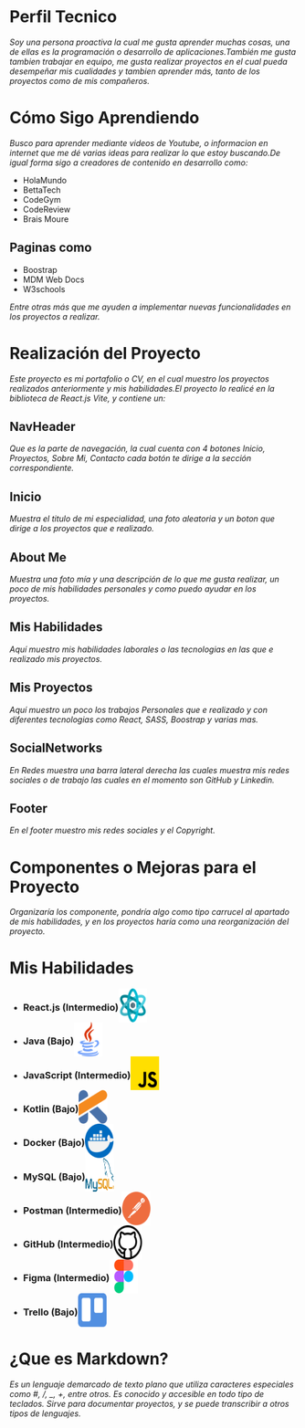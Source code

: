 # Perfil Tecnico

_Soy una persona proactiva la cual me gusta aprender muchas cosas, una de ellas es la programación o desarrollo de aplicaciones.También me gusta tambien trabajar en equipo, me gusta realizar proyectos en el cual pueda desempeñar mis cualidades y tambien aprender más, tanto de los proyectos como de mis compañeros._

# Cómo Sigo Aprendiendo

_Busco para aprender mediante videos de Youtube, o informacion en internet que me dé varias ideas para realizar lo que estoy buscando.De igual forma sigo a creadores de contenido en desarrollo como:_

- HolaMundo
- BettaTech
- CodeGym
- CodeReview
- Brais Moure

## Paginas como

- Boostrap
- MDM Web Docs
- W3schools

_Entre otras más que me ayuden a implementar nuevas funcionalidades en los proyectos a realizar._

# Realización del Proyecto

_Este proyecto es mi portafolio o CV, en el cual muestro los proyectos realizados anteriormente y mis habilidades.El proyecto lo realicé en la biblioteca de React.js Vite, y contiene un:_

## NavHeader

_Que es la parte de navegación, la cual cuenta con 4 botones Inicio, Proyectos, Sobre Mi, Contacto cada botón te dirige a la sección correspondiente._

## Inicio

_Muestra el titulo de mi especialidad, una foto aleatoria y un boton que dirige a los proyectos que e realizado._

## About Me

_Muestra una foto mía y una descripción de lo que me gusta realizar, un poco de mis habilidades personales y como puedo ayudar en los proyectos._

## Mis Habilidades

_Aquí muestro mis habilidades laborales o las tecnologias en las que e realizado mis proyectos._

## Mis Proyectos

_Aquí muestro un poco los trabajos Personales que e realizado y con diferentes tecnologias como React, SASS, Boostrap y varias mas._

## SocialNetworks

_En Redes muestra una barra lateral derecha las cuales muestra mis redes sociales o de trabajo las cuales en el momento son GitHub y Linkedin._

## Footer

_En el footer muestro mis redes sociales y el Copyright._

# Componentes o Mejoras para el Proyecto

_Organizaría los componente, pondría algo como tipo carrucel al apartado de mis habilidades, y en los proyectos haría como una reorganización del proyecto._

# Mis Habilidades

- <div class="Skill">
    <h3>React.js (Intermedio)</h3>
    <img src="src/assets/React.png" alt="React.js" width="50">   
  </div>

- <div class="Skill">
    <h3>Java (Bajo)</h3>
    <img src="src/assets/Java.png" alt="Java" width="50">    
  </div>

- <div class="Skill">
    <h3>JavaScript (Intermedio)</h3>
    <img src="src/assets/Javascript.png" alt="JavaScript" width="50">    
  </div>

- <div class="Skill">
    <h3>Kotlin (Bajo)</h3>
    <img src="src/assets/Kotlin.png" alt="Kotlin" width="50">    
  </div>

- <div class="Skill">
    <h3>Docker (Bajo)</h3>
    <img src="src/assets/Docker.png" alt="Docker" width="50">    
  </div>

- <div class="Skill">
    <h3>MySQL (Bajo)</h3>
    <img src="src/assets/MySQL.png" alt="MySQL" width="50">    
  </div>

- <div class="Skill">
    <h3>Postman (Intermedio)</h3>
    <img src="src/assets/Postman.png" alt="Postman" width="50">
  </div>

- <div class="Skill">
    <h3>GitHub (Intermedio)</h3>
    <img src="src/assets/GitHub.png" alt="GitHub" width="50">
    
  </div>

- <div class="Skill">
    <h3>Figma (Intermedio)</h3>
    <img src="src/assets/Figma.png" alt="Figma" width="50">      
  </div>

- <div class="Skill">
    <h3>Trello (Bajo)</h3>
    <img src="src/assets/Trello.png" alt="Trello" width="50">    
  </div>

  <style>
    .Skill {
      display:flex
    }
  
  </style>

# ¿Que es Markdown?

_Es un lenguaje demarcado de texto plano que utiliza caracteres especiales como #, /, \_, +, entre otros. Es conocido y accesible en todo tipo de teclados. Sirve para documentar proyectos, y se puede transcribir a otros tipos de lenguajes._
